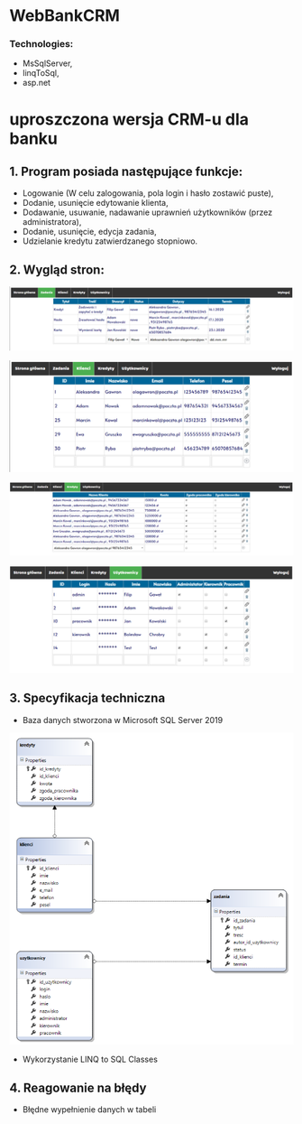# WebBankCRM
### Technologies: 
- MsSqlServer, 
- linqToSql, 
- asp.net

# uproszczona wersja CRM-u dla banku
## 1. Program posiada następujące funkcje:
- Logowanie (W celu zalogowania, pola login i hasło zostawić puste),
- Dodanie, usunięcie edytowanie klienta,
- Dodawanie, usuwanie, nadawanie uprawnień użytkowników (przez administratora),
- Dodanie, usunięcie, edycja zadania,
- Udzielanie kredytu zatwierdzanego stopniowo.
## 2. Wygląd stron:

![alt text](https://github.com/Filiponesco/WebBankCRM/blob/master/Screenshots/screenshot1.png)

![alt text](https://github.com/Filiponesco/WebBankCRM/blob/master/Screenshots/screenshot2.png)

![alt text](https://github.com/Filiponesco/WebBankCRM/blob/master/Screenshots/screenshot3.png)

![alt text](https://github.com/Filiponesco/WebBankCRM/blob/master/Screenshots/screenshot4.png)


## 3. Specyfikacja techniczna
- Baza danych stworzona w Microsoft SQL Server 2019

![alt text](https://github.com/Filiponesco/WebBankCRM/blob/master/Screenshots/screenshot4-sql.png)

- Wykorzystanie LINQ to SQL Classes

## 4. Reagowanie na błędy
- Błędne wypełnienie danych w tabeli
